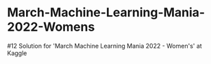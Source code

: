 # March-Machine-Learning-Mania-2022-Womens
#12 Solution for 'March Machine Learning Mania 2022 - Women's' at Kaggle
